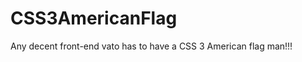 CSS3AmericanFlag
================

Any decent front-end vato has to have a CSS 3 American flag man!!!
